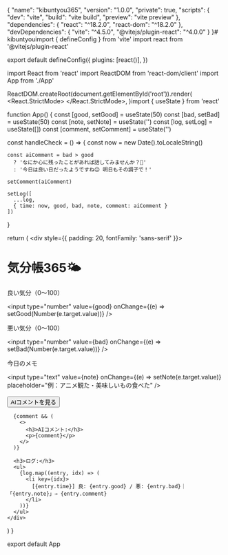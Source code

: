 {
  "name": "kibuntyou365",
  "version": "1.0.0",
  "private": true,
  "scripts": {
    "dev": "vite",
    "build": "vite build",
    "preview": "vite preview"
  },
  "dependencies": {
    "react": "^18.2.0",
    "react-dom": "^18.2.0"
  },
  "devDependencies": {
    "vite": "^4.5.0",
    "@vitejs/plugin-react": "^4.0.0"
  }
}# kibuntyouimport { defineConfig } from 'vite'
import react from '@vitejs/plugin-react'

export default defineConfig({
  plugins: [react()],
})<!DOCTYPE html>
<html lang="ja">
  <head>
    <meta charset="UTF-8" />
    <meta name="viewport" content="width=device-width, initial-scale=1.0" />
    <title>気分帳365</title>
  </head>
  <body>
    <div id="root"></div>
    <script type="module" src="/src/main.jsx"></script>
  </body>
</html>import React from 'react'
import ReactDOM from 'react-dom/client'
import App from './App'

ReactDOM.createRoot(document.getElementById('root')).render(
  <React.StrictMode>
    <App />
  </React.StrictMode>,
)import { useState } from 'react'

function App() {
  const [good, setGood] = useState(50)
  const [bad, setBad] = useState(50)
  const [note, setNote] = useState('')
  const [log, setLog] = useState([])
  const [comment, setComment] = useState('')

  const handleCheck = () => {
    const now = new Date().toLocaleString()

    const aiComment = bad > good
      ? 'なにか心に残ったことがあれば話してみませんか？🌱'
      : '今日は良い日だったようですね😊 明日もその調子で！'

    setComment(aiComment)

    setLog([
      ...log,
      { time: now, good, bad, note, comment: aiComment }
    ])
  }

  return (
    <div style={{ padding: 20, fontFamily: 'sans-serif' }}>
      <h1>気分帳365🌤️</h1>
      <p>良い気分（0〜100）</p>
      <input type="number" value={good} onChange={(e) => setGood(Number(e.target.value))} />
      <p>悪い気分（0〜100）</p>
      <input type="number" value={bad} onChange={(e) => setBad(Number(e.target.value))} />
      <p>今日のメモ</p>
      <input
        type="text"
        value={note}
        onChange={(e) => setNote(e.target.value)}
        placeholder="例：アニメ観た・美味しいもの食べた"
      />
      <br /><br />
      <button onClick={handleCheck}>AIコメントを見る</button>

      {comment && (
        <>
          <h3>AIコメント:</h3>
          <p>{comment}</p>
        </>
      )}

      <h3>ログ:</h3>
      <ul>
        {log.map((entry, idx) => (
          <li key={idx}>
            [{entry.time}] 良: {entry.good} / 悪: {entry.bad}｜「{entry.note}」→ {entry.comment}
          </li>
        ))}
      </ul>
    </div>
  )
}

export default App
